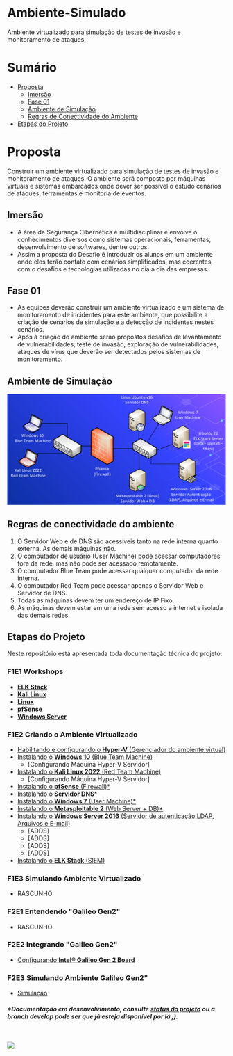 # Ambiente-Simulado

Ambiente virtualizado para simulação de testes de invasão e monitoramento de ataques.

# Sumário

- [Proposta](#proposta)
  - [Imersão](#imersão)
  - [Fase 01](#fase-01)
  - [Ambiente de Simulação](#ambiente-de-simulação)
  - [Regras de Conectividade do Ambiente](#regras-de-conectividade-do-ambiente)
- [Etapas do Projeto](#etapas-do-projeto)

# Proposta

Construir um ambiente virtualizado para simulação de testes de invasão e monitoramento de ataques. O ambiente será composto por máquinas virtuais e sistemas embarcados onde dever ser possível o estudo cenários de ataques, ferramentas e monitoria de eventos.

## Imersão

- A área de Segurança Cibernética é multidisciplinar e envolve o conhecimentos diversos como sistemas operacionais, ferramentas, desenvolvimento de softwares, dentre outros.
- Assim a proposta do Desafio é introduzir os alunos em um ambiente onde eles terão contato com cenários simplificados, mas coerentes, com o desafios e tecnologias utilizadas no dia a dia das empresas.

## Fase 01

- As equipes deverão construir um ambiente virtualizado e um sistema de monitoramento de incidentes para este ambiente, que possibilite a criação de cenários de simulação e a detecção de incidentes nestes cenários.
- Após a criação do ambiente serão propostos desafios de levantamento de vulnerabilidades, teste de invasão, exploração de vulnerabilidades, ataques de vírus que deverão ser detectados pelos sistemas de monitoramento.

## Ambiente de Simulação

![Ambiente Simulado](./img/readme/ambienteSimulado.png)

## Regras de conectividade do ambiente

1. O Servidor Web e de DNS são acessíveis tanto na rede interna quanto externa. As demais máquinas não.
1. O computador de usuário (User Machine) pode acessar computadores fora da rede, mas não pode ser acessado remotamente.
1. O computador Blue Team pode acessar qualquer computador da rede interna.
1. O computador Red Team pode acessar apenas o Servidor Web e Servidor de DNS.
1. Todas as máquinas devem ter um endereço de IP Fixo.
1. As máquinas devem estar em uma rede sem acesso a internet e isolada das demais redes.

## Etapas do Projeto

Neste repositório está apresentada toda documentação técnica do projeto.

### F1E1 Workshops

- [**ELK Stack**](./F1_Ambiente-Virtualizado/F1E1_Workshops/ELK_Stack/Apresentacao_ELK_Stack.pdf)
- [**Kali Linux**](./F1_Ambiente-Virtualizado/F1E1_Workshops/KaliLinux/Workshop_Kali.pdf)
- [**Linux**](./F1_Ambiente-Virtualizado/F1E1_Workshops/Linux/Workshop_Linux_rev1.pdf)
- [**pfSense**](./F1_Ambiente-Virtualizado/F1E1_Workshops/pfSense/Workshop_PfSense.pdf)
- [**Windows Server**](./F1_Ambiente-Virtualizado/F1E1_Workshops/WindowsServer/Windows%20Server_Rev02.pdf)

### F1E2 Criando o Ambiente Virtualizado
  - [Habilitando e configurando o **Hyper-V** (Gerenciador do ambiente virtual)](./F1_Ambiente-Virtualizado/F1E2_Criando-Ambiente-Virtualizado/Hyper-V/hyper-v.md/#)
  - [Instalando o **Windows 10** (Blue Team Machine)](./F1_Ambiente-Virtualizado/F1E2_Criando-Ambiente-Virtualizado/Máquina%20Blue%20Team/Windows_10.md)
    - [Configurando Máquina Hyper-V Servidor]  
  - [Instalando o **Kali Linux 2022** (Red Team Machine)](./F1_Ambiente-Virtualizado/F1E2_Criando-Ambiente-Virtualizado/Máquina%20Red%20Team/Kali_Linux.md)
    - [Configurando Máquina Hyper-V Servidor] 
  - [Instalando o **pfSense** (Firewall)\*](./F1_Ambiente-Virtualizado/F1E2_Criando-Ambiente-Virtualizado/Firewall/pfSense.md)
  - [Instalando o **Servidor DNS**\*](./F1_Ambiente-Virtualizado/F1E2_Criando-Ambiente-Virtualizado/Servidor%20DNS/dnsServer.md)
  - [Instalando o **Windows 7** (User Machine)\*](./F1_Ambiente-Virtualizado/F1E2_Criando-Ambiente-Virtualizado/Máquinas%20Clientes/Windows_7.md)
  - [Instalando o **Metasploitable 2** (Web Server + DB)\*](./F1_Ambiente-Virtualizado/F1E2_Criando-Ambiente-Virtualizado/Servidor%20Web/metasploitable2.md)
  - [Instalando o **Windows Server 2016** (Servidor de autenticação LDAP, Arquivos e E-mail)](./F1_Ambiente-Virtualizado/F1E2_Criando-Ambiente-Virtualizado/Active%20Directory/01%20Instalação%20Windows%20Server%202016.md)
    - [ADDS]
    - [ADDS]  
    - [ADDS]  
    - [ADDS]
  - [Instalando o **ELK Stack** (SIEM)](./F1_Ambiente-Virtualizado/F1E2_Criando-Ambiente-Virtualizado/SIEM/ELK.md)

### F1E3 Simulando Ambiente Virtualizado
  - RASCUNHO
  
### F2E1 Entendendo "Galileo Gen2"
  - RASCUNHO

### F2E2 Integrando "Galileo Gen2"
  - [Configurando **Intel® Galileo Gen 2 Board**](./F2_Ambiente-IoT/F2E2_Integrando-GalileoGen2/galileoGen2.md)

### F2E3 Simulando Ambiente Galileo Gen2"
  - [Simulação](./F2_Ambiente-IoT/F2E3_Simulando-Ambiente-GalileoGen2/simulação.md)  

##### \*Documentação em desenvolvimento, consulte [status do projeto](./docStatus.md) ou a branch **develop** pode ser que já esteja disponível por lá ;).

# [![](https://img.shields.io/badge/-Voltar%20ao%20topo-grey)](#)
